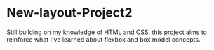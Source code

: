 # New-layout-Project2
Still building on my knowledge of HTML and CSS, this project aims to reinforce what I've learned about flexbox and box model concepts.
